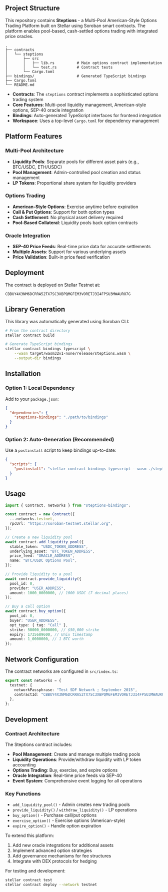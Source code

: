 ## Project Structure

This repository contains **Steptions** - a Multi-Pool American-Style Options Trading Platform built on Stellar using Soroban smart contracts. The platform enables pool-based, cash-settled options trading with integrated price oracles.

```text
.
├── contracts
│   └── steptions
│       ├── src
│       │   ├── lib.rs          # Main options contract implementation
│       │   └── test.rs         # Contract tests
│       └── Cargo.toml
├── bindings/                   # Generated TypeScript bindings
├── Cargo.toml
└── README.md
```

- **Contracts**: The `steptions` contract implements a sophisticated options trading system
- **Core Features**: Multi-pool liquidity management, American-style options, SEP-40 oracle integration
- **Bindings**: Auto-generated TypeScript interfaces for frontend integration
- **Workspace**: Uses a top-level `Cargo.toml` for dependency management

## Platform Features

### Multi-Pool Architecture

- **Liquidity Pools**: Separate pools for different asset pairs (e.g., BTC/USDC, ETH/USDC)
- **Pool Management**: Admin-controlled pool creation and status management
- **LP Tokens**: Proportional share system for liquidity providers

### Options Trading

- **American-Style Options**: Exercise anytime before expiration
- **Call & Put Options**: Support for both option types
- **Cash Settlement**: No physical asset delivery required
- **Pool-Based Collateral**: Liquidity pools back option contracts

### Oracle Integration

- **SEP-40 Price Feeds**: Real-time price data for accurate settlements
- **Multiple Assets**: Support for various underlying assets
- **Price Validation**: Built-in price feed verification

## Deployment

The contract is deployed on Stellar Testnet at:

```
CBBUY4X3NM6DCRRA52TX7SC3XBPQMGFEM3VORETJ3I4FPSU3MWAURO7G
```

## Library Generation

This library was automatically generated using Soroban CLI:

```bash
# From the contract directory
stellar contract build

# Generate TypeScript bindings
stellar contract bindings typescript \
    --wasm target/wasm32v1-none/release/steptions.wasm \
    --output-dir bindings
```

## Installation

### Option 1: Local Dependency

Add to your `package.json`:

```json
{
  "dependencies": {
    "steptions-bindings": "./path/to/bindings"
  }
}
```

### Option 2: Auto-Generation (Recommended)

Use a `postinstall` script to keep bindings up-to-date:

```json
{
  "scripts": {
    "postinstall": "stellar contract bindings typescript --wasm ./steptions.wasm --output-dir ./node_modules/steptions-bindings"
  }
}
```

## Usage

```typescript
import { Contract, networks } from "steptions-bindings";

const contract = new Contract({
  ...networks.testnet,
  rpcUrl: "https://soroban-testnet.stellar.org",
});

// Create a new liquidity pool
await contract.add_liquidity_pool({
  stable_token: "USDC_TOKEN_ADDRESS",
  underlying_asset: "BTC_TOKEN_ADDRESS",
  price_feed: "ORACLE_ADDRESS",
  name: "BTC/USDC Options Pool",
});

// Provide liquidity to a pool
await contract.provide_liquidity({
  pool_id: 0,
  provider: "USER_ADDRESS",
  amount: 1000_0000000, // 1000 USDC (7 decimal places)
});

// Buy a call option
await contract.buy_option({
  pool_id: 0,
  buyer: "USER_ADDRESS",
  opt_type: { tag: "Call" },
  strike: 50000_0000000, // $50,000 strike
  expiry: 1735689600, // Unix timestamp
  amount: 1_0000000, // 1 BTC worth
});
```

## Network Configuration

The contract networks are configured in `src/index.ts`:

```typescript
export const networks = {
  testnet: {
    networkPassphrase: "Test SDF Network ; September 2015",
    contractId: "CBBUY4X3NM6DCRRA52TX7SC3XBPQMGFEM3VORETJ3I4FPSU3MWAURO7G",
  },
};
```

## Development

### Contract Architecture

The Steptions contract includes:

- **Pool Management**: Create and manage multiple trading pools
- **Liquidity Operations**: Provide/withdraw liquidity with LP token accounting
- **Options Trading**: Buy, exercise, and expire options
- **Oracle Integration**: Real-time price feeds via SEP-40
- **Event System**: Comprehensive event logging for all operations

### Key Functions

- `add_liquidity_pool()` - Admin creates new trading pools
- `provide_liquidity()` / `withdraw_liquidity()` - LP operations
- `buy_option()` - Purchase call/put options
- `exercise_option()` - Exercise options (American-style)
- `expire_option()` - Handle option expiration

To extend this platform:

1. Add new oracle integrations for additional assets
2. Implement advanced option strategies
3. Add governance mechanisms for fee structures
4. Integrate with DEX protocols for hedging

For testing and development:

```bash
stellar contract test
stellar contract deploy --network testnet
```
